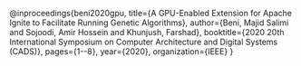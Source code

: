 @inproceedings{beni2020gpu,
  title={A GPU-Enabled Extension for Apache Ignite to Facilitate Running Genetic Algorithms},
  author={Beni, Majid Salimi and Sojoodi, Amir Hossein and Khunjush, Farshad},
  booktitle={2020 20th International Symposium on Computer Architecture and Digital Systems (CADS)},
  pages={1--8},
  year={2020},
  organization={IEEE}
}